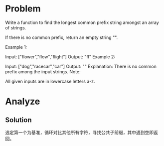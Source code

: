 # Problem
Write a function to find the longest common prefix string amongst an array of strings.

If there is no common prefix, return an empty string "".

Example 1:

Input: ["flower","flow","flight"]
Output: "fl"
Example 2:

Input: ["dog","racecar","car"]
Output: ""
Explanation: There is no common prefix among the input strings.
Note:

All given inputs are in lowercase letters a-z.

# Analyze
## Solution
选定第一个为基准，循环对比其他所有字符，寻找公共子前缀，其中遇到空即返回。